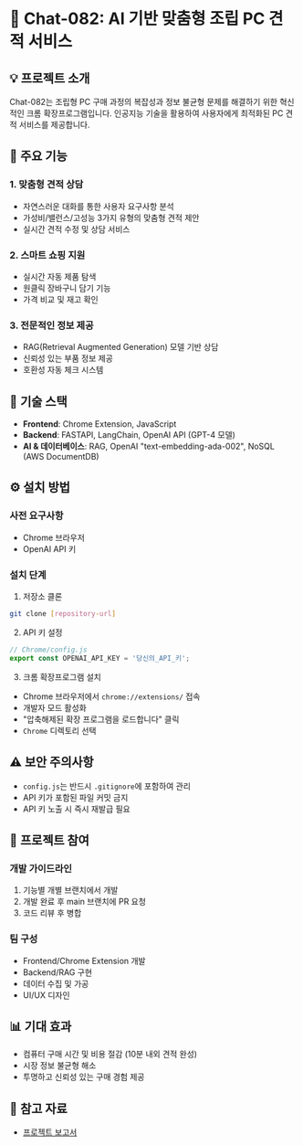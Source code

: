 # 🤖 Chat-082: AI 기반 맞춤형 조립 PC 견적 서비스

## 💡 프로젝트 소개

Chat-082는 조립형 PC 구매 과정의 복잡성과 정보 불균형 문제를 해결하기 위한 혁신적인 크롬 확장프로그램입니다. 인공지능 기술을 활용하여 사용자에게 최적화된 PC 견적 서비스를 제공합니다.

## 🌟 주요 기능

### 1. 맞춤형 견적 상담
- 자연스러운 대화를 통한 사용자 요구사항 분석
- 가성비/밸런스/고성능 3가지 유형의 맞춤형 견적 제안
- 실시간 견적 수정 및 상담 서비스

### 2. 스마트 쇼핑 지원
- 실시간 자동 제품 탐색
- 원클릭 장바구니 담기 기능
- 가격 비교 및 재고 확인

### 3. 전문적인 정보 제공
- RAG(Retrieval Augmented Generation) 모델 기반 상담
- 신뢰성 있는 부품 정보 제공
- 호환성 자동 체크 시스템

## 🚀 기술 스택

- **Frontend**: Chrome Extension, JavaScript
- **Backend**: FASTAPI, LangChain, OpenAI API (GPT-4 모델)
- **AI & 데이터베이스**: RAG, OpenAI "text-embedding-ada-002", NoSQL (AWS DocumentDB)

## ⚙️ 설치 방법

### 사전 요구사항
- Chrome 브라우저
- OpenAI API 키

### 설치 단계
1. 저장소 클론
```bash
git clone [repository-url]
```

2. API 키 설정
```javascript
// Chrome/config.js
export const OPENAI_API_KEY = '당신의_API_키';
```

3. 크롬 확장프로그램 설치
- Chrome 브라우저에서 `chrome://extensions/` 접속
- 개발자 모드 활성화
- "압축해제된 확장 프로그램을 로드합니다" 클릭
- `Chrome` 디렉토리 선택

## ⚠️ 보안 주의사항

- `config.js`는 반드시 `.gitignore`에 포함하여 관리
- API 키가 포함된 파일 커밋 금지
- API 키 노출 시 즉시 재발급 필요

## 🤝 프로젝트 참여

### 개발 가이드라인
1. 기능별 개별 브랜치에서 개발
2. 개발 완료 후 main 브랜치에 PR 요청
3. 코드 리뷰 후 병합

### 팀 구성
- Frontend/Chrome Extension 개발
- Backend/RAG 구현
- 데이터 수집 및 가공
- UI/UX 디자인

## 📊 기대 효과

- 컴퓨터 구매 시간 및 비용 절감 (10분 내외 견적 완성)
- 시장 정보 불균형 해소
- 투명하고 신뢰성 있는 구매 경험 제공


## 🔗 참고 자료

- [프로젝트 보고서](https://docs.google.com/document/u/1/d/1O05Q06-aaC--19eQLkiT3rnmLOSTyPLa67kFXkYSFoI/mobilebasic)

